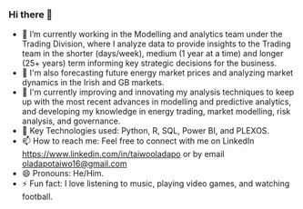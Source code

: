 ### Hi there 👋

- 🔭 I’m currently working in the Modelling and analytics team under the Trading Division, where I analyze data to provide insights to the Trading team in the shorter (days/week), medium (1 year at a time) and longer (25+ years) term informing key strategic decisions for the business. 
- 🌱 I'm also forecasting future energy market prices and analyzing market dynamics in the Irish and GB markets.
- 👯 I'm currently improving and innovating my analysis techniques to keep up with the most recent advances in modelling and predictive analytics, and developing my knowledge in energy trading, market modelling, risk analysis, and governance.
- 🤔 Key Technologies used: Python, R, SQL, Power BI, and PLEXOS.
- 📫 How to reach me: Feel free to connect with me on LinkedIn https://www.linkedin.com/in/taiwooladapo or by email oladapotaiwo16@gmail.com
- 😄 Pronouns: He/Him.
- ⚡ Fun fact: I love listening to music, playing video games, and watching football.

